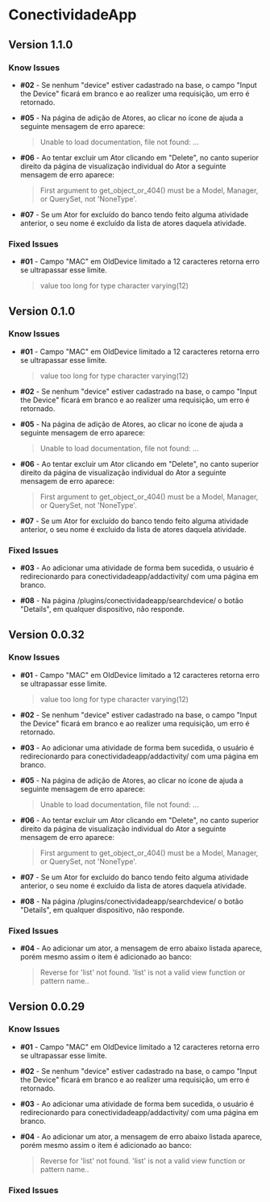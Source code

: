 # ConectividadeApp

## Version 1.1.0

### Know Issues

* **\#02** - Se nenhum "device" estiver cadastrado na base, o campo "Input the Device" ficará em branco e ao realizer uma requisição, um erro é retornado.

* **\#05** - Na página de adição de Atores, ao clicar no ícone de ajuda a seguinte mensagem de erro aparece:
    > Unable to load documentation, file not found: ...

* **\#06** - Ao tentar excluir um Ator clicando em "Delete", no canto superior direito da página de visualização individual do Ator
a seguinte mensagem de erro aparece:
    > First argument to get_object_or_404() must be a Model, Manager, or QuerySet, not 'NoneType'.

* **\#07** - Se um Ator for excluído do banco tendo feito alguma atividade anterior, o seu nome é excluído da lista de atores daquela atividade.

### Fixed Issues

* **\#01** - Campo "MAC" em OldDevice limitado a 12 caracteres retorna erro se ultrapassar esse limite.
    > value too long for type character varying(12)

## Version 0.1.0

### Know Issues

* **\#01** - Campo "MAC" em OldDevice limitado a 12 caracteres retorna erro se ultrapassar esse limite.
    > value too long for type character varying(12)

* **\#02** - Se nenhum "device" estiver cadastrado na base, o campo "Input the Device" ficará em branco e ao realizer uma requisição, um erro é retornado.

* **\#05** - Na página de adição de Atores, ao clicar no ícone de ajuda a seguinte mensagem de erro aparece:
    > Unable to load documentation, file not found: ...

* **\#06** - Ao tentar excluir um Ator clicando em "Delete", no canto superior direito da página de visualização individual do Ator
a seguinte mensagem de erro aparece:
    > First argument to get_object_or_404() must be a Model, Manager, or QuerySet, not 'NoneType'.

* **\#07** - Se um Ator for excluído do banco tendo feito alguma atividade anterior, o seu nome é excluido da lista de atores daquela atividade.

### Fixed Issues

* **\#03** - Ao adicionar uma atividade de forma bem sucedida, o usuário é redirecionardo para conectividadeapp/addactivity/ com uma página em branco.

* **\#08** - Na página /plugins/conectividadeapp/searchdevice/ o botão "Details", em qualquer dispositivo, não responde.

## Version 0.0.32

### Know Issues

* **\#01** - Campo "MAC" em OldDevice limitado a 12 caracteres retorna erro se ultrapassar esse limite.
    > value too long for type character varying(12)

* **\#02** - Se nenhum "device" estiver cadastrado na base, o campo "Input the Device" ficará em branco e ao realizer uma requisição, um erro é retornado.

* **\#03** - Ao adicionar uma atividade de forma bem sucedida, o usuário é redirecionardo para conectividadeapp/addactivity/ com uma página em branco.

* **\#05** - Na página de adição de Atores, ao clicar no ícone de ajuda a seguinte mensagem de erro aparece:
    > Unable to load documentation, file not found: ...

* **\#06** - Ao tentar excluir um Ator clicando em "Delete", no canto superior direito da página de visualização individual do Ator
a seguinte mensagem de erro aparece:
    > First argument to get_object_or_404() must be a Model, Manager, or QuerySet, not 'NoneType'.

* **\#07** - Se um Ator for excluido do banco tendo feito alguma atividade anterior, o seu nome é excluido da lista de atores daquela atividade.

* **\#08** - Na página /plugins/conectividadeapp/searchdevice/ o botão "Details", em qualquer dispositivo, não responde.

### Fixed Issues

* **\#04** - Ao adicionar um ator, a mensagem de erro abaixo listada aparece, porém mesmo assim o item é adicionado ao banco:

    > Reverse for 'list' not found. 'list' is not a valid view function or pattern name..

## Version 0.0.29

### Know Issues

* **\#01** - Campo "MAC" em OldDevice limitado a 12 caracteres retorna erro se ultrapassar esse limite.

* **\#02** - Se nenhum "device" estiver cadastrado na base, o campo "Input the Device" ficará em branco e ao realizer uma requisição, um erro é retornado.

* **\#03** - Ao adicionar uma atividade de forma bem sucedida, o usuário é redirecionardo para conectividadeapp/addactivity/ com uma página em branco.

* **\#04** - Ao adicionar um ator, a mensagem de erro abaixo listada aparece, porém mesmo assim o item é adicionado ao banco:

    > Reverse for 'list' not found. 'list' is not a valid view function or pattern name..

### Fixed Issues
